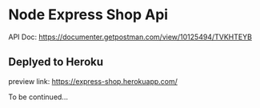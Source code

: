 # Node Express Shop Api

API Doc:
https://documenter.getpostman.com/view/10125494/TVKHTEYB

## Deplyed to Heroku

preview link: https://express-shop.herokuapp.com/

To be continued...
